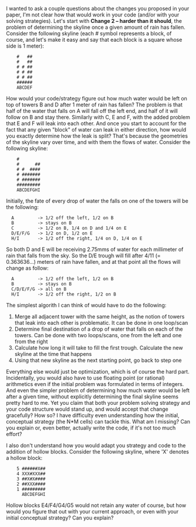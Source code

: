 I wanted to ask a couple questions about the changes you proposed in your paper, I'm not clear how that would work in your code (and/or with your solving strategies). Let's start with **Change 2 – harder than it should**, the problem of determining the skyline once a given amount of rain has fallen. Consider the following skyline (each *#* symbol represents a block, of course, and let's make it easy and say that each block is a square whose side is 1 meter):

```
    #   ##
    #   ##
    # # ##
    # # ##
    # # ##
    ######
    ABCDEF
```

How would your code/strategy figure out how much water would be left on top of towers B and D after 1 meter of rain has fallen? The problem is that half of the water that falls on A will fall off the left end, and half of it will follow on B and stay there. Similarly with C, E and F, with the added problem that E and F will leak into each other.
And once you start to account for the fact that any given "block" of water can leak in either direction, how would you exactly determine how the leak is split? That's because the geometries of the skyline vary over time, and with them the flows of water. Consider the following skyline:

```
    #
    #      ##
    # #  ####
    # #######
    # #######
    #########
    ABCDEFGHI
```

Initially, the fate of every drop of water the falls on one of the towers will be the following:

```
  A         -> 1/2 off the left, 1/2 on B
  B         -> stays on B
  C         -> 1/2 on B, 1/4 on D and 1/4 on E
  D/E/F/G   -> 1/2 on D, 1/2 on E
  H/I       -> 1/2 off the right, 1/4 on D, 1/4 on E
```

So both D and E will be receiving 2.75mms of water for each millimeter of rain that falls from the sky. So the D/E trough will fill after 4/11 (= 0.363636...) meters of rain have fallen, and at that point all the flows will change as follow:

```
  A         -> 1/2 off the left, 1/2 on B
  B         -> stays on B
  C/D/E/F/G -> all on B
  H/I       -> 1/2 off the right, 1/2 on B
```

The simplest algorith I can think of would have to do the following:

  1) Merge all adjacent tower with the same height, as the notion of towers that leak into each other is problematic. It can be done in one loop/scan
  2) Determine final destination of a drop of water that falls on each of the towers. Can be done with two loops/scans, one from the left and one from the right
  3) Calculate how long it will take to fill the first trough. Calculate the new skyline at the time that happens
  4) Using that new skyline as the next starting point, go back to step one

Everything else would just be optimization, which is of course the hard part. Incidentally, you would also have to use floating point (or rational) arithmetics even if the initial problem was formulated in terms of integers. And even the simpler problem of determining how much water would be left after a given time, without explicitly determining the final skyline seems pretty hard to me.
Yet you claim that both your problem solving strategy and your code structure would stand up, and would accept that change gracefully? How so? I have difficulty even understanding how the initial, conceptual strategy (the N*M cells) can tackle this. What am I missing? Can you explain or, even better, actually write the code, if it's not too much effort?

I also don't understand how you would adapt you strategy and code to the addition of hollow blocks. Consider the following skyline, where 'X' denotes a hollow block:

```
    5 ######X##
    4 XXX#XXX##
    3 ##X#X####
    2 ##XXX####
    1 #########
      ABCDEFGHI
```

Hollow blocks E4/F4/G4/G5 would not retain any water of course, but how would you figure that out with your current approach, or even with your initial conceptual strategy? Can you explain?
